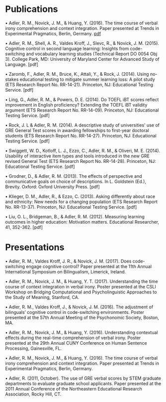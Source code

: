 # Publications

•	Adler, R. M., Novick, J. M., & Huang, Y. (2016). The time course of verbal irony comprehension and context integration. Paper presented at Trends in Experimental Pragmatics, Berlin, Germany. [pdf](https://docs.wixstatic.com/ugd/a12539_2fa9f35ce80e4f748a848d7510a7f04e.pdf)

•	Adler, R. M., Shell, A. R., Valdes Kroff, J., Slevc, R., & Novick, J. M. (2015). Cognitive control in second language learning: Insights from code-switching and vocabulary learning studies (Technical Report DO 0054 Obj 3). College Park, MD: University of Maryland Center for Advanced Study of Language. [pdf]

•	Zaromb, F., Adler, R. M., Bruce, K., Attali, Y., & Rock, J. (2014). Using no-stakes educational testing to mitigate summer learning loss: A pilot study (ETS Research Report No. RR-14-21). Princeton, NJ: Educational Testing Service. [pdf]

•	Ling, G., Adler, R. M., & Powers, D. E. (2014). Do TOEFL iBT scores reflect improvement in English proficiency? Extending the TOEFL iBT validity argument (ETS Research Report No. RR-14-09). Princeton, NJ: Educational Testing Service. [pdf]

•	Rock, J. L & Adler, R. M. (2014). A descriptive study of universities' use of GRE General Test scores in awarding fellowships to first-year doctoral students (ETS Research Report No. RR-14-27). Princeton, NJ: Educational Testing Service. [pdf]

•	Swiggett, W. D., Kotloff, L. J., Ezzo, C., Adler, R. M., & Oliveri, M. E. (2014). Usability of interactive item types and tools introduced in the new GRE revised General Test (ETS Research Report No. RR-14-28). Princeton, NJ: Educational Testing Service. [pdf]

•	Grodner, D., & Adler, R. M. (2013). The effects of perspective and communicative goals on choice of descriptions. In L. Goldstein (Ed.), Brevity. Oxford: Oxford University Press. [pdf]

•	Klieger, D. M., Adler, R., & Ezzo, C. (2013). Asking differently about race and ethnicity: New needs for a changing population (ETS Research Report No. RR-13-37). Princeton, NJ: Educational Testing Service. [pdf]

•	Liu, O. L., Bridgeman, B., & Adler, R. M. (2012). Measuring learning outcomes in higher education: Motivation matters. Educational Researcher, 41, 352-362. [pdf]

# Presentations
•	Adler, R. M., Valdes Kroff, J. R., & Novick, J. M. (2017). Does code-switching engage cognitive control? Paper presented at the 11th Annual International Symposium on Bilingualism, Limerick, Ireland.

•	Adler, R. M., Novick, J. M., & Huang, Y. T. (2017). Understanding the time course of context integration in verbal irony. Poster presented at the CSLI Workshop on Bridging Computational and Psycholinguistic Approaches to the Study of Meaning, Stanford, CA.

•	Adler, R. M., Valdes Kroff, J., & Novick, J. M. (2016). The adjustment of bilinguals’ cognitive control in code-switching environments. Poster presented at the 57th Annual Meeting of the Psychonomic Society, Boston, MA.

•	Adler, R. M., Novick, J. M., & Huang, Y. (2016). Understanding contextual effects during the real-time comprehension of verbal irony. Poster presented at the 29th Annual CUNY Conference on Human Sentence Processing, Gainesville, FL.

•	Adler, R. M., Novick, J. M., & Huang, Y. (2016). The time course of verbal irony comprehension and context integration. Paper presented at Trends in Experimental Pragmatics, Berlin, Germany.

•	Adler, R. (2011, October). The use of GRE verbal scores by STEM graduate departments to evaluate graduate school applicants. Paper presented at the 2011 Annual Conference of the Northeastern Educational Research Association, Rocky Hill, CT.
